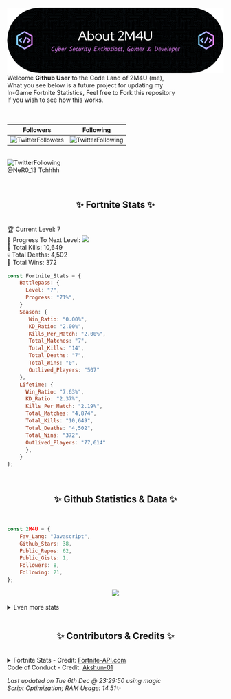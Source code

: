 
  ![Header](./src/github-banner.png)
  <br>
  Welcome **Github User** to the Code Land of 2M4U (me),<br>
  What you see below is a future project for updating my<br>
  In-Game Fortnite Statistics, Feel free to Fork this repository<br>
  If you wish to see how this works.
  <br><br>
  <br>
  
  | Followers  | Following |
  | ---------- |:---------:|
  | ![TwitterFollowers](https://img.shields.io/badge/Twitter%20Followers-85-blue)  | ![TwitterFollowing](https://img.shields.io/badge/Twitter%20Following-248-blue)  |


  <br>![TwitterFollowing](https://img.shields.io/badge/Latest%20Tweet--blue)<br>
  @NeR0_13 Tchhhh
   
  <br><h2 align="center"> ✨ Fortnite Stats ✨</h2><br>
  🏆 Current Level: 7<br>
  🎉 Progress To Next Level: ![](https://geps.dev/progress/71)<br>
  🎯 Total Kills: 10,649<br>
  💀 Total Deaths: 4,502<br>
  👑 Total Wins: 372<br>

```js
const Fortnite_Stats = {
    Battlepass: {
      Level: "7",
      Progress: "71%",    
    }
    Season: { 
       Win_Ratio: "0.00%",
       KD_Ratio: "2.00%",
       Kills_Per_Match: "2.00%",
       Total_Matches: "7",
       Total_Kills: "14",
       Total_Deaths: "7",
       Total_Wins: "0",
       Outlived_Players: "507"
    },
    Lifetime: {
      Win_Ratio: "7.63%",
      KD_Ratio: "2.37%",
      Kills_Per_Match: "2.19%",
      Total_Matches: "4,874",
      Total_Kills: "10,649",
      Total_Deaths: "4,502",
      Total_Wins: "372",
      Outlived_Players: "77,614"
      },
    }
}; 
```


<br><h2 align="center"> ✨ Github Statistics & Data ✨</h2><br>

```js
const 2M4U = {
    Fav_Lang: "Javascript",
    Github_Stars: 38,
    Public_Repos: 62,
    Public_Gists: 1,
    Followers: 8,
    Following: 21,
}; 
```

<p align="center">
<img src="https://github-readme-streak-stats.herokuapp.com/?user=2M4U&theme=tokyonight">
</p>
<details>
  <summary>
      Even more stats
  </summary>
  <p align="center">
    <img src="https://github-profile-trophy.vercel.app/?username=2M4U&theme=dracula">
    <img src="https://github-readme-stats.vercel.app/api?username=2M4U&theme=tokyonight&count_private=true&show_icons=true&include_all_commits=true">
  </p>
</details>
<br><h2 align="center"> ✨ Contributors & Credits ✨</h2><br>
<details>
  <summary>
      Fortnite Stats - Credit: <a href="https://fortnite-api.com/?utm_source=github.com/2M4U/2M4U">Fortnite-API.com</a><br>
      Code of Conduct - Credit: <a href="https://github.com/Akshun-01">Akshun-01</a>
  </summary>
</details>

<!-- Last updated on Tue Dec 06 2022 23:29:50 GMT+0000 (Coordinated Universal Time) ;-;-->
<i>Last updated on  Tue 6th Dec @ 23:29:50 using magic<br>
Script Optimization; RAM Usage: 14.51</i>✨